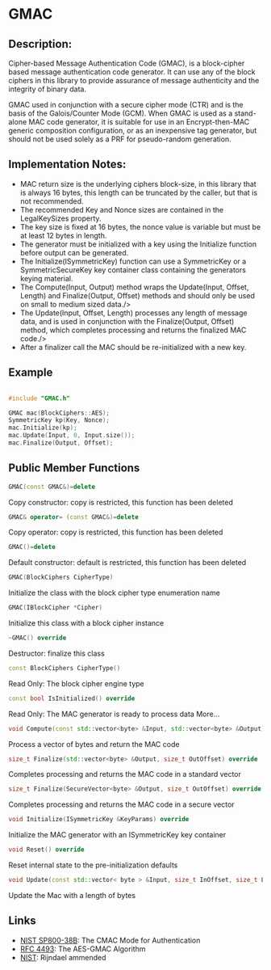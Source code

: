 # GMAC

## Description:
Cipher-based Message Authentication Code (GMAC), is a block-cipher based message authentication code generator. 
It can use any of the block ciphers in this library to provide assurance of message authenticity and the integrity of binary data. 

GMAC used in conjunction with a secure cipher mode (CTR) and is the basis of the Galois/Counter Mode (GCM). 
When GMAC is used as a stand-alone MAC code generator, it is suitable for use in an Encrypt-then-MAC generic composition configuration, or as an inexpensive tag generator, but should not be used solely as a PRF for pseudo-random generation.

## Implementation Notes: 
* MAC return size is the underlying ciphers block-size, in this library that is always 16 bytes, this length can be truncated by the caller, but that is not recommended. 
* The recommended Key and Nonce sizes are contained in the LegalKeySizes property. 
* The key size is fixed at 16 bytes, the nonce value is variable but must be at least 12 bytes in length. 
* The generator must be initialized with a key using the Initialize function before output can be generated. 
* The Initialize(ISymmetricKey) function can use a SymmetricKey or a SymmetricSecureKey key container class containing the generators keying material. 
* The Compute(Input, Output) method wraps the Update(Input, Offset, Length) and Finalize(Output, Offset) methods and should only be used on small to medium sized data./> 
* The Update(Input, Offset, Length) processes any length of message data, and is used in conjunction with the Finalize(Output, Offset) method, which completes processing and returns the finalized MAC code./> 
* After a finalizer call the MAC should be re-initialized with a new key. 

## Example
```cpp

#include "GMAC.h"

GMAC mac(BlockCiphers::AES);
SymmetricKey kp(Key, Nonce);
mac.Initialize(kp);
mac.Update(Input, 0, Input.size());
mac.Finalize(Output, Offset);
```
       
## Public Member Functions

```cpp 
GMAC(const GMAC&)=delete 
```
Copy constructor: copy is restricted, this function has been deleted

```cpp 
GMAC& operator= (const GMAC&)=delete
```
Copy operator: copy is restricted, this function has been deleted
 
```cpp 
GMAC()=delete
```
Default constructor: default is restricted, this function has been deleted
 
```cpp 
GMAC(BlockCiphers CipherType)
```
Initialize the class with the block cipher type enumeration name
 
```cpp 
GMAC(IBlockCipher *Cipher)
```
Initialize this class with a block cipher instance
 
```cpp
~GMAC() override
```
Destructor: finalize this class

```cpp
const BlockCiphers CipherType()
```
Read Only: The block cipher engine type

```cpp
const bool IsInitialized() override
```
Read Only: The MAC generator is ready to process data More...

```cpp
void Compute(const std::vector<byte> &Input, std::vector<byte> &Output) override
```
Process a vector of bytes and return the MAC code

```cpp
size_t Finalize(std::vector<byte> &Output, size_t OutOffset) override
```
Completes processing and returns the MAC code in a standard vector

```cpp
size_t Finalize(SecureVector<byte> &Output, size_t OutOffset) override
```
Completes processing and returns the MAC code in a secure vector

```cpp
void Initialize(ISymmetricKey &KeyParams) override
```
Initialize the MAC generator with an ISymmetricKey key container

```cpp
void Reset() override
```
Reset internal state to the pre-initialization defaults

```cpp
void Update(const std::vector< byte > &Input, size_t InOffset, size_t Length) override
```
Update the Mac with a length of bytes

## Links

* [NIST SP800-38B](http://csrc.nist.gov/publications/nistpubs/800-38B/SP_800-38B.pdf): The CMAC Mode for Authentication
* [RFC 4493](http://tools.ietf.org/html/rfc4493): The AES-GMAC Algorithm
* [NIST](http://csrc.nist.gov/archive/aes/rijndael/Rijndael-ammended.pdf):  Rijndael ammended
   
